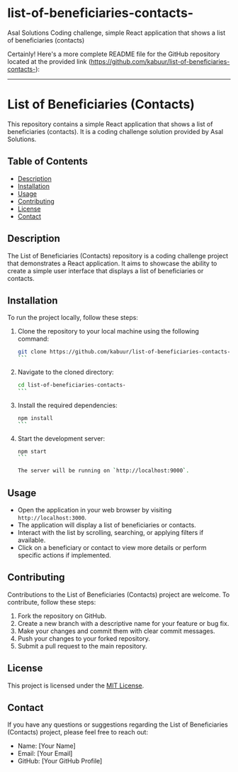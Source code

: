 # list-of-beneficiaries-contacts-
Asal Solutions Coding challenge, simple React application that shows a list of beneficiaries (contacts)


Certainly! Here's a more complete README file for the GitHub repository located at the provided link (https://github.com/kabuur/list-of-beneficiaries-contacts-):

---

# List of Beneficiaries (Contacts)

This repository contains a simple React application that shows a list of beneficiaries (contacts). It is a coding challenge solution provided by Asal Solutions.

## Table of Contents

- [Description](#description)
- [Installation](#installation)
- [Usage](#usage)
- [Contributing](#contributing)
- [License](#license)
- [Contact](#contact)

## Description

The List of Beneficiaries (Contacts) repository is a coding challenge project that demonstrates a React application. It aims to showcase the ability to create a simple user interface that displays a list of beneficiaries or contacts.

## Installation

To run the project locally, follow these steps:

1. Clone the repository to your local machine using the following command:

   ````bash
   git clone https://github.com/kabuur/list-of-beneficiaries-contacts-.git
   ```

2. Navigate to the cloned directory:

   ````bash
   cd list-of-beneficiaries-contacts-
   ```

3. Install the required dependencies:

   ````bash
   npm install
   ```

4. Start the development server:

   ````bash
   npm start
   ```

   The server will be running on `http://localhost:9000`.

## Usage

- Open the application in your web browser by visiting `http://localhost:3000`.
- The application will display a list of beneficiaries or contacts.
- Interact with the list by scrolling, searching, or applying filters if available.
- Click on a beneficiary or contact to view more details or perform specific actions if implemented.

## Contributing

Contributions to the List of Beneficiaries (Contacts) project are welcome. To contribute, follow these steps:

1. Fork the repository on GitHub.
2. Create a new branch with a descriptive name for your feature or bug fix.
3. Make your changes and commit them with clear commit messages.
4. Push your changes to your forked repository.
5. Submit a pull request to the main repository.

## License

This project is licensed under the [MIT License](LICENSE).

## Contact

If you have any questions or suggestions regarding the List of Beneficiaries (Contacts) project, please feel free to reach out:

- Name: [Your Name]
- Email: [Your Email]
- GitHub: [Your GitHub Profile]



